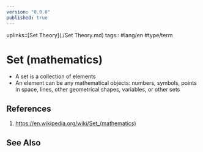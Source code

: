 ```yaml
---
version: "0.0.0"
published: true
---
```

uplinks::[Set Theory](./Set Theory.md)
tags:: #lang/en #type/term 
# Set (mathematics)
- A set is a collection of elements
- An element can be any mathematical objects: numbers, symbols, points in space, lines, other geometrical shapes, variables, or other sets
## References
1. https://en.wikipedia.org/wiki/Set_(mathematics)
## See Also
